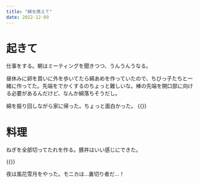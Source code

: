```yaml
---
title: "綿を携えて"
date: 2022-12-09
---
```


# 起きて
仕事をする。朝はミーティングを聞きつつ、うんうんうなる。

昼休みに卵を買いに外を歩いてたら綿あめを作っていたので、ちびっ子たちと一緒に作ってた。先端をでかくするのちょっと難しいな。棒の先端を開口部に向ける必要があるんだけど、なんか綿落ちそうだし。

綿を振り回しながら家に帰った。ちょっと面白かった。
{{<tweet user="dango_bot" id="1601089097392873472">}}
# 料理
ねぎを全部切ってたれを作る。豚丼はいい感じにできた。

{{<tweet user="dango_bot" id="1601190669888163840">}}

夜は風花雪月をやった。モニカは...裏切り者だ...！